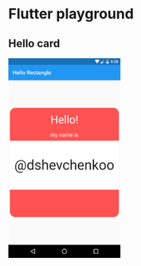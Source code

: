 # Flutter playground

## Hello card

<a href="url"><img src="/screenshots/screenshot-2020-10-07_00.28.55.538.png" align="left" height="400"></a>

